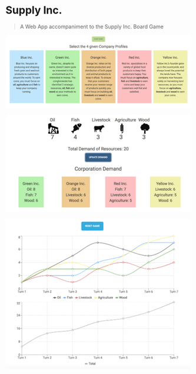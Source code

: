 # Supply Inc.

> A Web App accompaniment to the Supply Inc. Board Game

![Start Screen](./static/startScreen.png?raw=true "Start Screen")

![Game Screen](./static/gameScreen.png?raw=true "Game Screen")

![End Screen](./static/endScreen.png?raw=true "End Screen")

